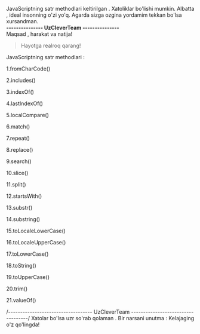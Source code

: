 JavaScriptning satr methodlari keltirilgan . Xatoliklar bo'lishi mumkin. Albatta , ideal insonning o'zi yo'q.
Agarda sizga ozgina yordamim tekkan bo'lsa xursandman.<br> 
**--------------- UzCleverTeam ---------------**<br>
Maqsad , harakat va natija!<br>
>Hayotga realroq qarang!

JavaScriptning satr methodlari :

1.fromCharCode()

2.includes()

3.indexOf()

4.lastIndexOf()

5.localCompare()

6.match()

7.repeat()

8.replace()

9.search()

10.slice()

11.split()

12.startsWith()

13.substr()

14.substring()

15.toLocaleLowerCase()

16.toLocaleUpperCase()

17.toLowerCase()

18.toString()

19.toUpperCase()

20.trim()

21.valueOf()


/-----------------------------------  UzCleverTeam  -----------------------------------/
Xatolar bo'lsa uzr so'rab qolaman . Bir narsani unutma : Kelajaging o'z qo'lingda!
